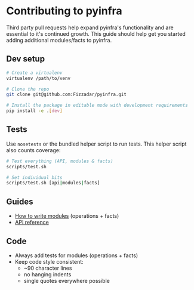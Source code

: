# Contributing to pyinfra

Third party pull requests help expand pyinfra's functionality and are essential to it's continued growth. This guide should help get you started adding additional modules/facts to pyinfra.


## Dev setup

```sh
# Create a virtualenv
virtualenv /path/to/venv

# Clone the repo
git clone git@github.com:Fizzadar/pyinfra.git

# Install the package in editable mode with development requirements
pip install -e .[dev]
```


## Tests

Use `nosetests` or the bundled helper script to run tests. This helper script also counts coverage:

```sh
# Test everything (API, modules & facts)
scripts/test.sh

# Set individual bits
scripts/test.sh [api|modules|facts]
```


## Guides

+ [How to write modules](https://pyinfra.readthedocs.io/page/api/modules.html) (operations + facts)
+ [API reference](https://pyinfra.readthedocs.io/page/api/reference.html)


## Code

+ Always add tests for modules (operations + facts)
+ Keep code style consistent:
    - ~90 character lines
    - no hanging indents
    - single quotes everywhere possible
